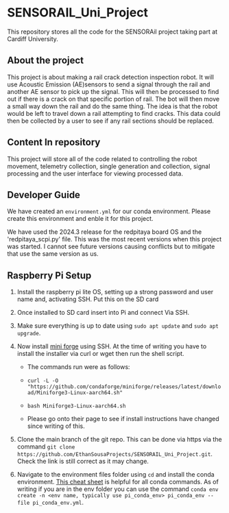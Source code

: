# SENSORAIL_Uni_Project

This repository stores all the code for the SENSORAil project taking part at Cardiff University.

## About the project

This project is about making a rail crack detection inspection robot. It will use Acoustic Emission (AE)sensors to send a signal through the rail and another AE sensor to pick up the signal. This will then be processed to find out if there is a crack on that specific portion of rail. The bot will then move a small way down the rail and do the same thing. The idea is that the robot would be left to travel down a rail attempting to find cracks. This data could then be collected by a user to see if any rail sections should be replaced.

## Content In repository

This project will store all of the code related to controlling the robot movement, telemetry collection, single generation and collection, signal processing and the user interface for viewing processed data.

## Developer Guide

We have created an `environment.yml` for our conda environment. Please create this environment and enble it for this project.

We have used the 2024.3 release for the redpitaya board OS and the 'redpitaya_scpi.py' file. This was the most recent versions when this project was started. I cannot see future versions causing conflicts but to mitigate that use the same version as us.

## Raspberry Pi Setup

1) Install the raspberry pi lite OS, setting up a strong password and user name and, activating SSH. Put this on the SD card

2) Once installed to SD card insert into Pi and connect Via SSH.

3) Make sure everything is up to date using `sudo apt update` and `sudo apt upgrade`.

4) Now install [mini forge](https://conda-forge.org/download/) using SSH. At the time of writing you have to install the installer via curl or wget then run the shell script.
   
   - The commands run were as follows:
   
   - `curl -L -O "https://github.com/condaforge/miniforge/releases/latest/download/Miniforge3-Linux-aarch64.sh"
     `
   
   - `bash Miniforge3-Linux-aarch64.sh`
   
   - Please go onto their page to see if install instructions have changed since writing of this.

5) Clone the main branch of the git repo. This can be done via https via the command `git clone https://github.com/EthanSousaProjects/SENSORAIL_Uni_Project.git`. Check the link is still correct as it may change.

6) Navigate to the environment files folder using `cd` and install the conda environment. [This cheat sheet](https://docs.conda.io/projects/conda/en/latest/_downloads/843d9e0198f2a193a3484886fa28163c/conda-cheatsheet.pdf) is helpful for all conda commands. As of writing if you are in the env folder you can use the command `conda env create -n <env name, typically use pi_conda_env> pi_conda_env --file pi_conda_env.yml`.